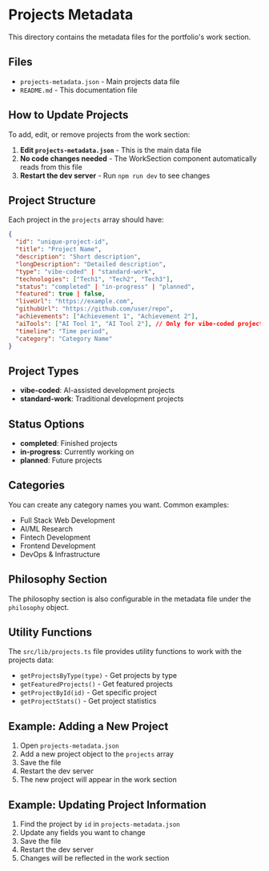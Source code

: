 # Projects Metadata

This directory contains the metadata files for the portfolio's work section.

## Files

- `projects-metadata.json` - Main projects data file
- `README.md` - This documentation file

## How to Update Projects

To add, edit, or remove projects from the work section:

1. **Edit `projects-metadata.json`** - This is the main data file
2. **No code changes needed** - The WorkSection component automatically reads from this file
3. **Restart the dev server** - Run `npm run dev` to see changes

## Project Structure

Each project in the `projects` array should have:

```json
{
  "id": "unique-project-id",
  "title": "Project Name",
  "description": "Short description",
  "longDescription": "Detailed description",
  "type": "vibe-coded" | "standard-work",
  "technologies": ["Tech1", "Tech2", "Tech3"],
  "status": "completed" | "in-progress" | "planned",
  "featured": true | false,
  "liveUrl": "https://example.com",
  "githubUrl": "https://github.com/user/repo",
  "achievements": ["Achievement 1", "Achievement 2"],
  "aiTools": ["AI Tool 1", "AI Tool 2"], // Only for vibe-coded projects
  "timeline": "Time period",
  "category": "Category Name"
}
```

## Project Types

- **vibe-coded**: AI-assisted development projects
- **standard-work**: Traditional development projects

## Status Options

- **completed**: Finished projects
- **in-progress**: Currently working on
- **planned**: Future projects

## Categories

You can create any category names you want. Common examples:

- Full Stack Web Development
- AI/ML Research
- Fintech Development
- Frontend Development
- DevOps & Infrastructure

## Philosophy Section

The philosophy section is also configurable in the metadata file under the `philosophy` object.

## Utility Functions

The `src/lib/projects.ts` file provides utility functions to work with the projects data:

- `getProjectsByType(type)` - Get projects by type
- `getFeaturedProjects()` - Get featured projects
- `getProjectById(id)` - Get specific project
- `getProjectStats()` - Get project statistics

## Example: Adding a New Project

1. Open `projects-metadata.json`
2. Add a new project object to the `projects` array
3. Save the file
4. Restart the dev server
5. The new project will appear in the work section

## Example: Updating Project Information

1. Find the project by `id` in `projects-metadata.json`
2. Update any fields you want to change
3. Save the file
4. Restart the dev server
5. Changes will be reflected in the work section
